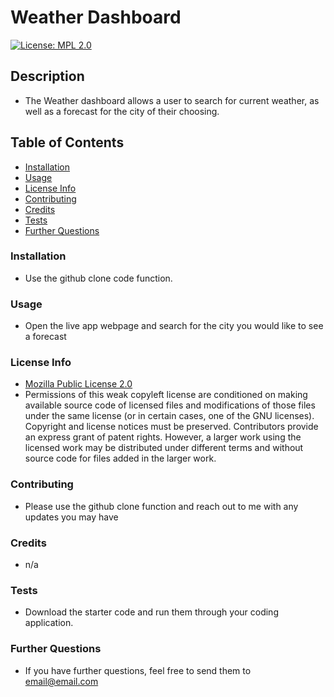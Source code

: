# Weather Dashboard
  [![License: MPL 2.0](https://img.shields.io/badge/License-MPL_2.0-brightgreen.svg)](https://opensource.org/licenses/MPL-2.0)

  ## Description

  * The Weather dashboard allows a user to search for current weather, as well as a forecast for the city of their choosing.

  ## Table of Contents

  * [Installation](#installation)
  * [Usage](#usage)
  * [License Info](#license-info)
  * [Contributing](#contributing)
  * [Credits](#credits)
  * [Tests](#tests)
  * [Further Questions](#further-questions)
  
  
  ### Installation

  * Use the github clone code function.

  ### Usage

  * Open the live app webpage and search for the city you would like to see a forecast

  ### License Info

  * [Mozilla Public License 2.0](https://opensource.org/licenses/MPL-2.0)
  * Permissions of this weak copyleft license are conditioned on making available source code of licensed files and modifications of those files under the same license (or in certain cases, one of the GNU licenses). Copyright and license notices must be preserved. Contributors provide an express grant of patent rights. However, a larger work using the licensed work may be distributed under different terms and without source code for files added in the larger work.
  
  ### Contributing

  * Please use the github clone function and reach out to me with any updates you may have

  ### Credits

  * n/a

  ### Tests

  * Download the starter code and run them through your coding application.

  ### Further Questions

  * If you have further questions, feel free to send them to email@email.com

